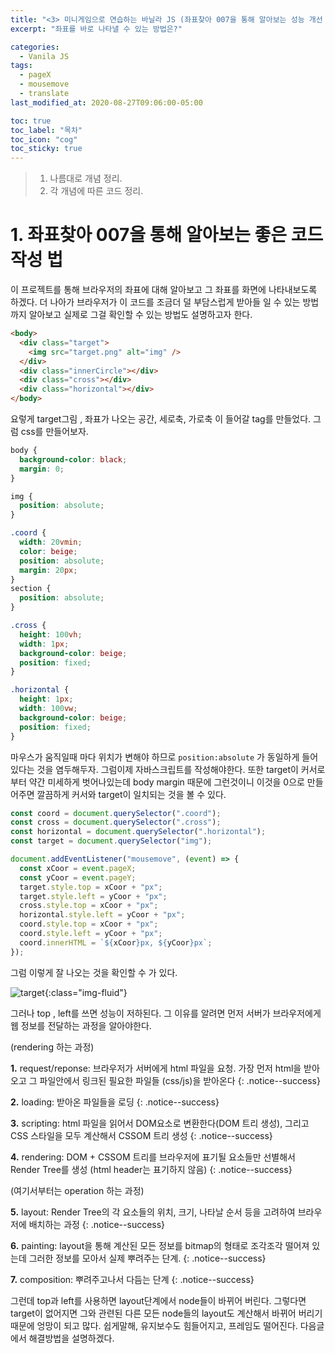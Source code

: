 ```yaml
---
title: "<3> 미니게임으로 연습하는 바닐라 JS (좌표찾아 007을 통해 알아보는 성능 개선 방법)"
excerpt: "좌표를 바로 나타낼 수 있는 방법은?"

categories:
  - Vanila JS
tags:
  - pageX
  - mousemove
  - translate
last_modified_at: 2020-08-27T09:06:00-05:00

toc: true
toc_label: "목차"
toc_icon: "cog"
toc_sticky: true
---
```


> 1. 나름대로 개념 정리.
> 2. 각 개념에 따른 코드 정리.

# 1. 좌표찾아 007을 통해 알아보는 좋은 코드작성 법

이 프로젝트를 통해 브라우저의 좌표에 대해 알아보고 그 좌표를 화면에 나타내보도록 하겠다. 더 나아가 브라우저가 이 코드를 조금더 덜 부담스럽게 받아들 일 수 있는 방법까지 알아보고 실제로 그걸 확인할 수 있는 방법도 설명하고자 한다.

```html
<body>
  <div class="target">
    <img src="target.png" alt="img" />
  </div>
  <div class="innerCircle"></div>
  <div class="cross"></div>
  <div class="horizontal"></div>
</body>
```

요렇게 target그림 , 좌표가 나오는 공간, 세로축, 가로축 이 들어갈 tag를 만들었다. 그럼 css를 만들어보자.

```css
body {
  background-color: black;
  margin: 0;
}

img {
  position: absolute;
}

.coord {
  width: 20vmin;
  color: beige;
  position: absolute;
  margin: 20px;
}
section {
  position: absolute;
}

.cross {
  height: 100vh;
  width: 1px;
  background-color: beige;
  position: fixed;
}

.horizontal {
  height: 1px;
  width: 100vw;
  background-color: beige;
  position: fixed;
}
```

마우스가 움직일때 마다 위치가 변해야 하므로 `position:absolute` 가 동일하게 들어있다는 것을 염두해두자. 그럼이제 자바스크립트를 작성해야한다. 또한 target이 커서로 부터 약간 미세하게 벗어나있는데 body margin 때문에 그런것이니 이것을 0으로 만들어주면 깔끔하게 커서와 target이 일치되는 것을 볼 수 있다.

```javascript
const coord = document.querySelector(".coord");
const cross = document.querySelector(".cross");
const horizontal = document.querySelector(".horizontal");
const target = document.querySelector("img");

document.addEventListener("mousemove", (event) => {
  const xCoor = event.pageX;
  const yCoor = event.pageY;
  target.style.top = xCoor + "px";
  target.style.left = yCoor + "px";
  cross.style.top = xCoor + "px";
  horizontal.style.left = yCoor + "px";
  coord.style.top = xCoor + "px";
  coord.style.left = yCoor + "px";
  coord.innerHTML = `${xCoor}px, ${yCoor}px`;
});
```

그럼 이렇게 잘 나오는 것을 확인할 수 가 있다.

![target](https://yeonghunko.github.io/assets/img/vanila_practice/target.png){:class="img-fluid"}

그러나 top , left를 쓰면 성능이 저하된다. 그 이유를 알려면 먼저 서버가 브라우저에게 웹 정보를 전달하는 과정을 알아야한다.

(rendering 하는 과정)

**1.** request/reponse: 브라우저가 서버에게 html 파일을 요청. 가장 먼저 html을 받아오고 그 파일안에서 링크된 필요한 파일들 (css/js)을 받아온다
{: .notice--success}

**2.** loading: 받아온 파일들을 로딩
{: .notice--success}

**3.** scripting: html 파일을 읽어서 DOM요소로 변환한다(DOM 트리 생성), 그리고 CSS 스타일을 모두 계산해서 CSSOM 트리 생성
{: .notice--success}

**4.** rendering: DOM + CSSOM 트리를 브라우저에 표기될 요소들만 선별해서 Render Tree를 생성 (html header는 표기하지 않음)
{: .notice--success}

(여기서부터는 operation 하는 과정)

**5.** layout: Render Tree의 각 요소들의 위치, 크기, 나타날 순서 등을 고려하여 브라우저에 배치하는 과정
{: .notice--success}

**6.** painting: layout을 통해 계산된 모든 정보를 bitmap의 형태로 조각조각 떨어져 있는데 그러한 정보를 모아서 실제 뿌려주는 단계.
{: .notice--success}

**7.** composition: 뿌려주고나서 다듬는 단계
{: .notice--success}

그런데 top과 left를 사용하면 layout단계에서 node들이 바뀌어 버린다. 그렇다면 target이 없어지면 그와 관련된 다른 모든 node들의 layout도 계산해서 바뀌어 버리기때문에 엉망이 되고 많다. 쉽게말해, 유지보수도 힘들어지고, 프레임도 떨어진다. 다음글에서 해결방법을 설명하겠다.
